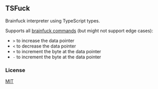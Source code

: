 ## TSFuck

Brainfuck interpreter using TypeScript types.

Supports all [brainfuck commands](https://en.wikipedia.org/wiki/Brainfuck) (but might not support edge cases):
- `>` to increase the data pointer
- `<` to decrease the data pointer
- `+` to increment the byte at the data pointer
- `-` to increment the byte at the data pointer

### License
[MIT](./LICENSE)
